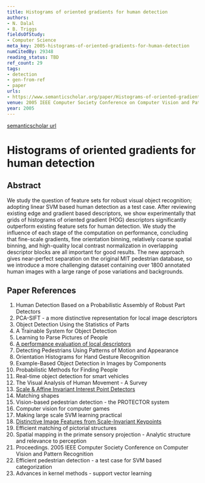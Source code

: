 ```yaml
---
title: Histograms of oriented gradients for human detection
authors:
- N. Dalal
- B. Triggs
fieldsOfStudy:
- Computer Science
meta_key: 2005-histograms-of-oriented-gradients-for-human-detection
numCitedBy: 29348
reading_status: TBD
ref_count: 29
tags:
- detection
- gen-from-ref
- paper
urls:
- https://www.semanticscholar.org/paper/Histograms-of-oriented-gradients-for-human-Dalal-Triggs/cec734d7097ab6b1e60d95228ffd64248eb89d66?sort=total-citations
venue: 2005 IEEE Computer Society Conference on Computer Vision and Pattern Recognition (CVPR'05)
year: 2005
---
```


[semanticscholar url](https://www.semanticscholar.org/paper/Histograms-of-oriented-gradients-for-human-Dalal-Triggs/cec734d7097ab6b1e60d95228ffd64248eb89d66?sort=total-citations)

# Histograms of oriented gradients for human detection

## Abstract

We study the question of feature sets for robust visual object recognition; adopting linear SVM based human detection as a test case. After reviewing existing edge and gradient based descriptors, we show experimentally that grids of histograms of oriented gradient (HOG) descriptors significantly outperform existing feature sets for human detection. We study the influence of each stage of the computation on performance, concluding that fine-scale gradients, fine orientation binning, relatively coarse spatial binning, and high-quality local contrast normalization in overlapping descriptor blocks are all important for good results. The new approach gives near-perfect separation on the original MIT pedestrian database, so we introduce a more challenging dataset containing over 1800 annotated human images with a large range of pose variations and backgrounds.

## Paper References

1. Human Detection Based on a Probabilistic Assembly of Robust Part Detectors
2. PCA-SIFT - a more distinctive representation for local image descriptors
3. Object Detection Using the Statistics of Parts
4. A Trainable System for Object Detection
5. Learning to Parse Pictures of People
6. [A performance evaluation of local descriptors](2005-a-performance-evaluation-of-local-descriptors)
7. Detecting Pedestrians Using Patterns of Motion and Appearance
8. Orientation Histograms for Hand Gesture Recognition
9. Example-Based Object Detection in Images by Components
10. Probabilistic Methods for Finding People
11. Real-time object detection for smart vehicles
12. The Visual Analysis of Human Movement - A Survey
13. [Scale & Affine Invariant Interest Point Detectors](2004-scale-affine-invariant-interest-point-detectors)
14. Matching shapes
15. Vision-based pedestrian detection - the PROTECTOR system
16. Computer vision for computer games
17. Making large scale SVM learning practical
18. [Distinctive Image Features from Scale-Invariant Keypoints](2004-distinctive-image-features-from-scale-invariant-keypoints)
19. Efficient matching of pictorial structures
20. Spatial mapping in the primate sensory projection - Analytic structure and relevance to perception
21. Proceedings. 2005 IEEE Computer Society Conference on Computer Vision and Pattern Recognition
22. Efficient pedestrian detection - a test case for SVM based categorization
23. Advances in kernel methods - support vector learning
